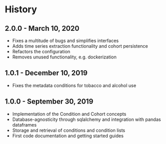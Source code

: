 # History

## 2.0.0 - March 10, 2020

* Fixes a multitude of bugs and simplifies interfaces
* Adds time series extraction functionality and cohort persistence
* Refactors the configuration
* Removes unused functionality, e.g. dockerization

## 1.0.1 - December 10, 2019

* Fixes the metadata conditions for tobacco and alcohol use

## 1.0.0 - September 30, 2019

* Implementation of the Condition and Cohort concepts
* Database-agnosticity through sqlalchemy and integration with pandas dataframes
* Storage and retrieval of conditions and condition lists
* First code documentation and getting started guides
